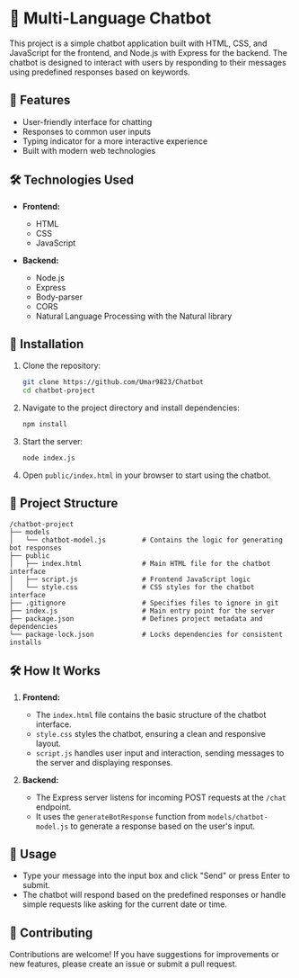 
# 🤖 Multi-Language Chatbot

This project is a simple chatbot application built with HTML, CSS, and JavaScript for the frontend, and Node.js with Express for the backend. The chatbot is designed to interact with users by responding to their messages using predefined responses based on keywords.

## 🌟 Features

- User-friendly interface for chatting
- Responses to common user inputs
- Typing indicator for a more interactive experience
- Built with modern web technologies

## 🛠️ Technologies Used

- **Frontend:**
  - HTML
  - CSS
  - JavaScript

- **Backend:**
  - Node.js
  - Express
  - Body-parser
  - CORS
  - Natural Language Processing with the Natural library

## 🚀 Installation

1. Clone the repository:
   ```bash
   git clone https://github.com/Umar9823/Chatbot
   cd chatbot-project
   ```

2. Navigate to the project directory and install dependencies:
   ```bash
   npm install
   ```

3. Start the server:
   ```bash
   node index.js
   ```

4. Open `public/index.html` in your browser to start using the chatbot.

## 📁 Project Structure

```
/chatbot-project
├── models
│   └── chatbot-model.js         # Contains the logic for generating bot responses
├── public
│   ├── index.html               # Main HTML file for the chatbot interface
│   ├── script.js                # Frontend JavaScript logic
│   └── style.css                # CSS styles for the chatbot interface
├── .gitignore                   # Specifies files to ignore in git
├── index.js                     # Main entry point for the server
├── package.json                 # Defines project metadata and dependencies
└── package-lock.json            # Locks dependencies for consistent installs
```

## 🛠️ How It Works

1. **Frontend:**
   - The `index.html` file contains the basic structure of the chatbot interface.
   - `style.css` styles the chatbot, ensuring a clean and responsive layout.
   - `script.js` handles user input and interaction, sending messages to the server and displaying responses.

2. **Backend:**
   - The Express server listens for incoming POST requests at the `/chat` endpoint.
   - It uses the `generateBotResponse` function from `models/chatbot-model.js` to generate a response based on the user's input.

## 💬 Usage

- Type your message into the input box and click "Send" or press Enter to submit.
- The chatbot will respond based on the predefined responses or handle simple requests like asking for the current date or time.

## 🤝 Contributing

Contributions are welcome! If you have suggestions for improvements or new features, please create an issue or submit a pull request.

